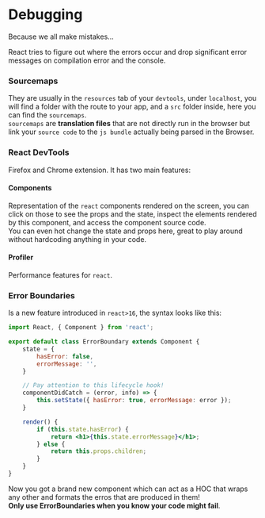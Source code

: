 # Debugging

Because we all make mistakes...  


React tries to figure out where the errors occur and drop significant error messages on compilation error and the console.

### Sourcemaps
They are usually in the `resources` tab of your `devtools`, under `localhost`, you will find a folder with the route to your app, and a `src` folder inside, here you can find the `sourcemaps`.  
`sourcemaps` are **translation files** that are not directly run in the browser but link your `source code` to the `js bundle` actually being parsed in the Browser.

### React DevTools
Firefox and Chrome extension. It has two main features:

#### Components
Representation of the `react` components rendered on the screen, you can click on those to see the props and the state, inspect the elements rendered by this component, and access the component source code.  
You can even hot change the state and props here, great to play around without hardcoding anything in your code.

#### Profiler
Performance features for `react`.

### Error Boundaries
Is a new feature introduced in `react>16`, the syntax looks like this:
```jsx
import React, { Component } from 'react';

export default class ErrorBoundary extends Component {
	state = {
		hasError: false,
		errorMessage: '',
	}

	// Pay attention to this lifecycle hook!
	componentDidCatch = (error, info) => {
		this.setState({ hasError: true, errorMessage: error });
	}

	render() {
		if (this.state.hasError) {
			return <h1>{this.state.errorMessage}</h1>;
		} else {
			return this.props.children;
		}
	}
} 
```
Now you got a brand new component which can act as a HOC that wraps any other and formats the erros that are produced in them!  
**Only use ErrorBoundaries when you know your code might fail**.  

